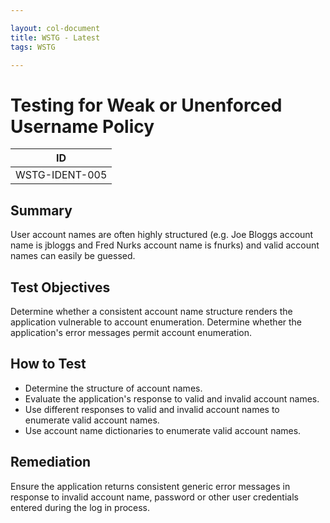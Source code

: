 ```yaml
---

layout: col-document
title: WSTG - Latest
tags: WSTG

---
```

# Testing for Weak or Unenforced Username Policy

|ID            |
|--------------|
|WSTG-IDENT-005|

## Summary

User account names are often highly structured (e.g. Joe Bloggs account name is jbloggs and Fred Nurks account name is fnurks) and valid account names can easily be guessed.

## Test Objectives

Determine whether a consistent account name structure renders the application vulnerable to account enumeration. Determine whether the application's error messages permit account enumeration.

## How to Test

- Determine the structure of account names.
- Evaluate the application's response to valid and invalid account names.
- Use different responses to valid and invalid account names to enumerate valid account names.
- Use account name dictionaries to enumerate valid account names.

## Remediation

Ensure the application returns consistent generic error messages in response to invalid account name, password or other user credentials entered during the log in process.
